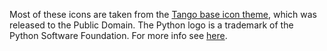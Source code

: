 Most of these icons are taken from the [Tango base icon theme](http://tango.freedesktop.org/), which was released to the Public Domain.
The Python logo is a trademark of the Python Software Foundation. For more info see [here](https://www.python.org/community/logos/).
